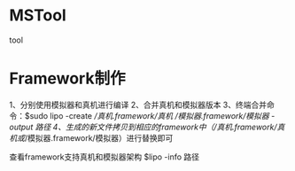 # MSTool
tool
# Framework制作
1、分别使用模拟器和真机进行编译
2、合并真机和模拟器版本
3、终端合并命令：$sudo lipo -create */真机.framework/真机 */模拟器.framework/模拟器 -output 路径
4、生成的新文件拷贝到相应的framework中（*/真机.framework/真机或*/模拟器.framework/模拟器）进行替换即可

查看framework支持真机和模拟器架构
$lipo -info 路径
